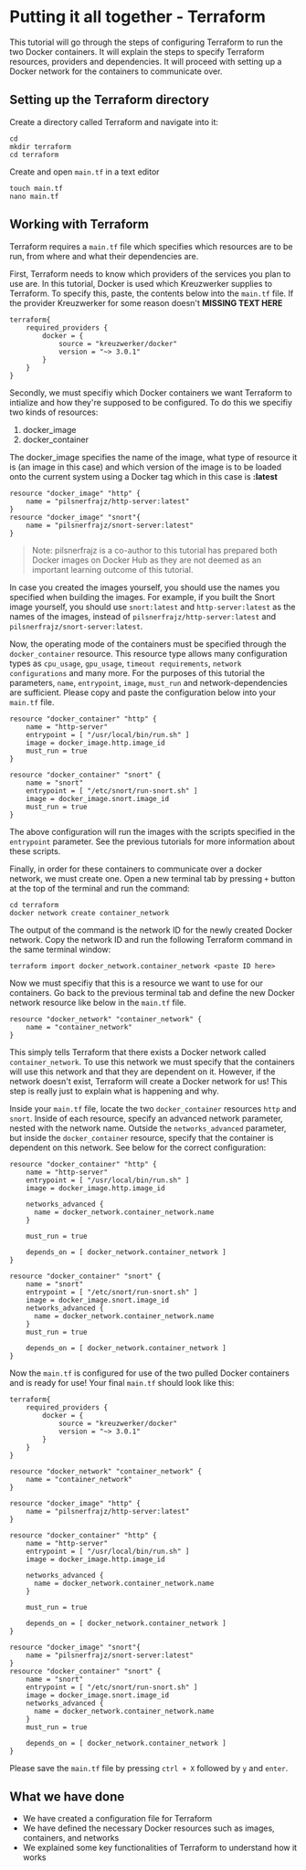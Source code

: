# Putting it all together - Terraform

This tutorial will go through the steps of configuring Terraform to run the two Docker containers. It will explain the steps to specify Terraform resources, providers and dependencies. It will proceed with setting up a Docker network for the containers to communicate over.

## Setting up the Terraform directory

Create a directory called Terraform and navigate into it:
```
cd
mkdir terraform
cd terraform
```

Create and open `main.tf` in a text editor
```
touch main.tf
nano main.tf
```
## Working with Terraform

Terraform requires a `main.tf` file which specifies which resources are to be run, from where and what their dependencies are. 

First, Terraform needs to know which providers of the services you plan to use are. In this tutorial, Docker is used which Kreuzwerker supplies to Terraform. To specify this, paste, the contents below into the `main.tf` file. If the provider Kreuzwerker for some reason doesn't **MISSING TEXT HERE**


```
terraform{
	required_providers {
		docker = {
			source = "kreuzwerker/docker"
			version = "~> 3.0.1"	
		}
	}
}
```

Secondly, we must specifiy which Docker containers we want Terraform to intialize and how they're supposed to be configured. To do this we specifiy two kinds of resources: 
1. docker_image
2. docker_container

The docker_image specifies the name of the image, what type of resource it is (an image in this case) and which version of the image is to be loaded onto the current system using a Docker tag which in this case is __:latest__

```
resource "docker_image" "http" {
	name = "pilsnerfrajz/http-server:latest"
}
resource "docker_image" "snort"{
	name = "pilsnerfrajz/snort-server:latest"
}
```
> Note: pilsnerfrajz is a co-author to this tutorial has prepared both Docker images on Docker Hub as they are not deemed as an important learning outcome of this tutorial.

In case you created the images yourself, you should use the names you specified when building the images. For example, if you built the Snort image yourself, you should use `snort:latest` and `http-server:latest` as the names of the images, instead of `pilsnerfrajz/http-server:latest` and `pilsnerfrajz/snort-server:latest`.


Now, the operating mode of the containers must be specified through the `docker_container` resource. This resource type allows many configuration types as `cpu_usage`, `gpu_usage`, `timeout requirements`, `network configurations` and many more. For the purposes of this tutorial the parameters, `name`, `entrypoint`, `image`, `must_run` and network-dependencies are sufficient. Please copy and paste the configuration below into your `main.tf` file.
```
resource "docker_container" "http" {
	name = "http-server"
	entrypoint = [ "/usr/local/bin/run.sh" ]
	image = docker_image.http.image_id
	must_run = true
}

resource "docker_container" "snort" {
	name = "snort"
	entrypoint = [ "/etc/snort/run-snort.sh" ]
	image = docker_image.snort.image_id
	must_run = true
}
```

The above configuration will run the images with the scripts specified in the `entrypoint` parameter. See the previous tutorials for more information about these scripts. 

Finally, in order for these containers to communicate over a docker network, we must create one. Open a new terminal tab by pressing `+` button at the top of the terminal and run the command:
```
cd terraform
docker network create container_network
```

The output of the command is the network ID for the newly created Docker network. Copy the network ID and run the following Terraform command in the same terminal window:
```
terraform import docker_network.container_network <paste ID here>
```

Now we must specifiy that this is a resource we want to use for our containers. Go back to the previous terminal tab and define the new Docker network resource like below in the `main.tf` file. 
```
resource "docker_network" "container_network" {
	name = "container_network"
}
```

This simply tells Terraform that there exists a Docker network called `container_network`. To use this network we must specify that the containers will use this network and that they are dependent on it. However, if the network doesn't exist, Terraform will create a Docker network for us! This step is really just to explain what is happening and why.

Inside your `main.tf` file, locate the two `docker_container` resources `http` and `snort`. Inside of each resource, specify an advanced network parameter, nested with the network name. Outside the `networks_advanced` parameter, but inside the `docker_container` resource, specify that the container is dependent on this network. See below for the correct configuration:

```
resource "docker_container" "http" {
	name = "http-server"
	entrypoint = [ "/usr/local/bin/run.sh" ]
	image = docker_image.http.image_id

	networks_advanced {
	  name = docker_network.container_network.name
	}

	must_run = true

	depends_on = [ docker_network.container_network ]
}

resource "docker_container" "snort" {
	name = "snort"
	entrypoint = [ "/etc/snort/run-snort.sh" ]
	image = docker_image.snort.image_id
	networks_advanced {
	  name = docker_network.container_network.name
	}
	must_run = true
	
	depends_on = [ docker_network.container_network ]
}
```

Now the `main.tf` is configured for use of the two pulled Docker containers and is ready for use! Your final `main.tf` should look like this:

```
terraform{
	required_providers {
		docker = {
			source = "kreuzwerker/docker"
			version = "~> 3.0.1"	
		}
	}
}

resource "docker_network" "container_network" {
	name = "container_network"
}

resource "docker_image" "http" {
	name = "pilsnerfrajz/http-server:latest"
}

resource "docker_container" "http" {
	name = "http-server"
	entrypoint = [ "/usr/local/bin/run.sh" ]
	image = docker_image.http.image_id

	networks_advanced {
	  name = docker_network.container_network.name
	}

	must_run = true

	depends_on = [ docker_network.container_network ]
}

resource "docker_image" "snort"{
	name = "pilsnerfrajz/snort-server:latest"
}
resource "docker_container" "snort" {
	name = "snort"
	entrypoint = [ "/etc/snort/run-snort.sh" ]
	image = docker_image.snort.image_id
	networks_advanced {
	  name = docker_network.container_network.name
	}
	must_run = true
	
	depends_on = [ docker_network.container_network ]
}
```
Please save the `main.tf` file by pressing `ctrl + X` followed by `y` and `enter`.

## What we have done
- We have created a configuration file for Terraform
- We have defined the necessary Docker resources such as images, containers, and networks
- We explained some key functionalities of Terraform to understand how it works
